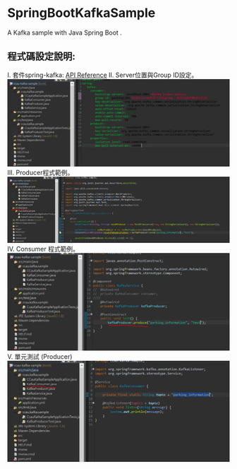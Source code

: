 # SpringBootKafkaSample
A Kafka sample with Java Spring Boot .

## 程式碼設定說明:
I.	套件spring-kafka: [API Reference](https://spring.io/projects/spring-kafka)
II.	Server位置與Group ID設定。
![Setting 1](/snapshot/image_2021_11_03T05_48_25_333Z.png) 
III.	Producer程式範例。
![Setting 2](/snapshot/image_2021_11_03T05_48_44_273Z.png) 
IV.	Consumer 程式範例。
![Setting 3](/snapshot/image_2021_11_03T05_50_25_021Z.png)  
V.	單元測試 (Producer)
![Setting 4](/snapshot/image_2021_11_03T05_50_43_140Z.png) 
